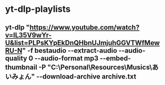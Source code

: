 # yt-dlp-playlists

## yt-dlp "https://www.youtube.com/watch?v=IL35V9wYr-U&list=PLPsKYpEkDnQHbnUJmjuhGGVTWfMewRU-N" -f bestaudio --extract-audio --audio-quality 0 --audio-format mp3 --embed-thumbnail -P "C:\Personal\Resources\Musics\あいみょん" --download-archive archive.txt 
